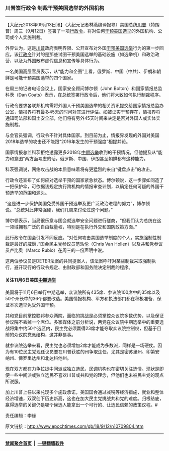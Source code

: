 ### 川普签行政令 制裁干预美国选举的外国机构
------------------------

<p>【大纪元2018年09月13日讯】（大纪元记者林燕编译报导）美国总统<a href="http://www.epochtimes.com/gb/tag/%E5%B7%9D%E6%99%AE.html">川普</a>（特朗普）周三（9月12日）签署了一项<a href="http://www.epochtimes.com/gb/tag/%E8%A1%8C%E6%94%BF%E4%BB%A4.html">行政令</a>，将对任何<a href="http://www.epochtimes.com/gb/tag/%E5%B9%B2%E9%A2%84%E7%BE%8E%E5%9B%BD%E9%80%89%E4%B8%BE.html">干预美国选举</a>的外国机构、公司或个人实施制裁。</p>
<p>外界认为，这是<a href="http://www.epochtimes.com/gb/tag/%E5%B7%9D%E6%99%AE.html">川普</a>政府表明界限、公开宣布对外国<a href="http://www.epochtimes.com/gb/tag/%E5%B9%B2%E9%A2%84%E7%BE%8E%E5%9B%BD%E9%80%89%E4%B8%BE.html">干预美国选举</a>行为的第一步回应。该<a href="http://www.epochtimes.com/gb/tag/%E8%A1%8C%E6%94%BF%E4%BB%A4.html">行政令</a>针对的是那些试图干预美国选举的基础设施（如选举机）和政治政营，以及为外国散布虚假信息和宣传等具体行为。</p>
<p>一名美国高层官员表示，从“能力和企图”上看，俄罗斯、中国（中共）、伊朗和朝鲜是可能干预美国选举的四个国家。</p>
<p>在周三的记者电话会议上，国家安全顾问博尔顿（John Bolton）和国家情报总监科茨（Dan Coats）表示，在总统签署行政令后，他们将大致如何执行制裁程序。</p>
<p>行政令要求各联邦机构需将外国人干预美国选举的相关资讯提交给国家情报总监办公室，情报界将有最多45天的时间对其进行评估。如被证实干预存在，情报界将通知司法部和国土安全部，他们将有另外45天时间来决定是否对外国人或实体实施制裁。</p>
<p>与会官员强调，行政令不针对具体国家。到目前为止，情报界发现的外国对美国2018年选举的攻击还不能跟“2016年发生的干预强度”相提并论。</p>
<p>国家情报总监科茨拒绝透露更多2018年<a href="http://www.epochtimes.com/gb/tag/%E4%B8%AD%E6%9C%9F%E9%80%89%E4%B8%BE.html">中期选举</a>收到的干预情况，但他提及从“能力和意图”两方面考虑的话，俄罗斯、中国、伊朗甚至朝鲜都有这种能力。</p>
<p>科茨强调说，网络攻击战的本质意味着将有更猛烈的来自“键盘点击”的攻击。</p>
<p>行政令还宣布了如何应对选举干预的国家紧急状态。博尔顿说，这一步骤如同造了一把保护伞，可依据该规定执行跨机构的情报审查计划，以确定任何可疑的外国干预选举的范围和源头。</p>
<p>“这是进一步保护美国免受外国干预选举及更广泛政治进程的努力”，博尔顿说。“总统对此非常强硬，我们几周来讨论过这个问题。”</p>
<p>博尔顿表示，当局很乐意与国会就选举安全问题进行磋商，“但我们认为总统在这一领域拥有广泛的自由裁量权，特别是在执行外交和国防政策方面。”</p>
<p>此行政令在国会引发不同反应。“对任何攻击美国选举制度的个人，实施强制性制裁是最好的威慑，”国会民主党参议员范浩伦（Chris Van Hollen）以及共和党参议员卢比奥（Marco Rubio）在周三的一份声明中说。</p>
<p>这两位参议员是DETER法案的共同提案人，该法案呼吁对某些制裁采取强制执行，避开现行的行政令规定、由财政部和国务院决定制裁的程序。</p>
<h4>关注11月6日美国<a href="http://www.epochtimes.com/gb/tag/%E4%B8%AD%E6%9C%9F%E9%80%89%E4%B8%BE.html">中期选举</a></h4>
<p>美国将于11月6日举行中期选举，众议院所有435席、参议院100席中的35席以及50个州长中的36个都要改选。美国情报机构、军方和执法部门都在积极准备、保证本次选举免受外国干预。</p>
<p>共和党目前掌控联邦参众两院，面临的挑战是必须掌控众议院多数优势，以及保证参议院不丢掉一个席位。多家媒体之前分析说，两党在众议院中期选举中的重要选战将集中约50个选区内，民主党必须赢得23席才能夺取众议院控制权，但基于目前的众议院党派结构，这并非易事。</p>
<p>就参议院选举来看，民主党也必须增加2席才能成为多数派，同样是一场硬仗。因为有10位民主党现任议员要在川普获胜的州争取连任，尤其是密苏里州、印第安纳州、佛罗里达州和北达科他州。</p>
<p>现在双方都在力争拉拢中间派或独立选民，民调机构也在密切关注选情。现状是即便一些中间派或独立选民不喜欢川普或共和党的理念，但他们也未被民主党的观点所说服。</p>
<p>加上川普上任以来兑现多个施政承诺，美国国会通过减税等经济措施，就业和整体经济增速，双双创下历史新高，这也在加大民主党挑战共和党的难度。归根结底，赢得选举的关键仍是哪个候选人能拿出一个可行的、让选民信赖的政策议程。#</p>
<p>责任编辑：李缘</p>

原文链接：http://www.epochtimes.com/gb/18/9/12/n10709804.htm


------------------------
#### [禁闻聚合首页](https://github.com/gfw-breaker/banned-news/blob/master/README.md) &nbsp;|&nbsp;  [一键翻墙软件](https://github.com/gfw-breaker/nogfw/blob/master/README.md)